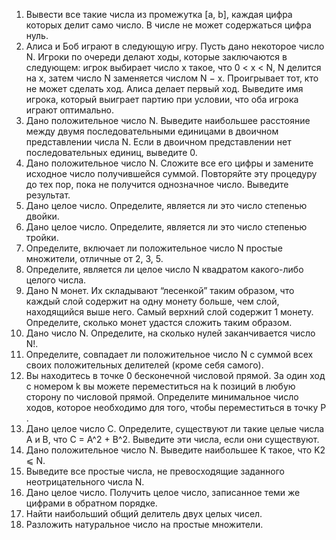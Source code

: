 1. Вывести все такие числа из промежутка [a, b], каждая цифра которых делит само число. В числе не может содержаться цифра нуль.
2. Алиса и Боб играют в следующую игру. Пусть дано некоторое число N. Игроки по очереди делают ходы, которые заключаются в следующем: игрок выбирает число x такое, что 0 < x < N, N делится на x, затем число N заменяется числом N − x. Проигрывает тот, кто не может сделать ход. Алиса делает первый ход. Выведите имя игрока, который выиграет партию при
условии, что оба игрока играют оптимально.
3. Дано положительное число N. Выведите наибольшее расстояние между двумя последовательными единицами в двоичном представлении числа N. Если в двоичном представлении нет последовательных единиц, выведите 0.
4. Дано положительное число N. Сложите все его цифры и замените исходное число получившейся суммой. Повторяйте эту процедуру до тех пор, пока не получится однозначное число. Выведите результат.
5. Дано целое число. Определите, является ли это число степенью двойки.
6. Дано целое число. Определите, является ли это число степенью тройки.
7. Определите, включает ли положительное число N простые множители, отличные от 2, 3, 5.
8. Определите, является ли целое число N квадратом какого-либо целого числа.
9. Дано N монет. Их складывают “лесенкой” таким образом, что каждый слой содержит на одну монету больше, чем слой, находящийся выше него. Самый верхний слой содержит 1 монету. Определите, сколько монет удастся сложить таким образом.
10. Дано число N. Определите, на сколько нулей заканчивается число N!.
11. Определите, совпадает ли положительное число N с суммой всех своих положительных делителей (кроме себя самого).
12. Вы находитесь в точке 0 бесконечной числовой прямой. За один ход с номером k вы можете переместиться на k позиций в любую сторону по числовой прямой. Определите минимальное число ходов, которое необходимо для того, чтобы переместиться в точку P .
13. Дано целое число C. Определите, существуют ли такие целые числа A и B, что C = A^2 + B^2. Выведите эти числа, если они существуют.
14. Дано положительное число N. Выведите наибольшее K такое, что K2 ⩽ N.
15. Выведите все простые числа, не превосходящие заданного неотрицательного числа N.
16. Дано целое число. Получить целое число, записанное теми же цифрами в обратном порядке.
17. Найти наибольший общий делитель двух целых чисел.
18. Разложить натуральное число на простые множители.
